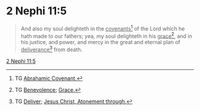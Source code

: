 # 2 Nephi 11:5

> And also my soul delighteth in the <u>covenants</u>[^a] of the Lord which he hath made to our fathers; yea, my soul delighteth in his <u>grace</u>[^b], and in his justice, and power, and mercy in the great and eternal plan of <u>deliverance</u>[^c] from death.

[2 Nephi 11:5](https://www.churchofjesuschrist.org/study/scriptures/bofm/2-ne/11?lang=eng&id=p5#p5)


[^a]: TG [Abrahamic Covenant.](https://www.churchofjesuschrist.org/study/scriptures/tg/abrahamic-covenant?lang=eng)
[^b]: TG [Benevolence](https://www.churchofjesuschrist.org/study/scriptures/tg/benevolence?lang=eng); [Grace.](https://www.churchofjesuschrist.org/study/scriptures/tg/grace?lang=eng)
[^c]: TG [Deliver](https://www.churchofjesuschrist.org/study/scriptures/tg/deliver?lang=eng); [Jesus Christ, Atonement through.](https://www.churchofjesuschrist.org/study/scriptures/tg/jesus-christ-atonement-through?lang=eng)

